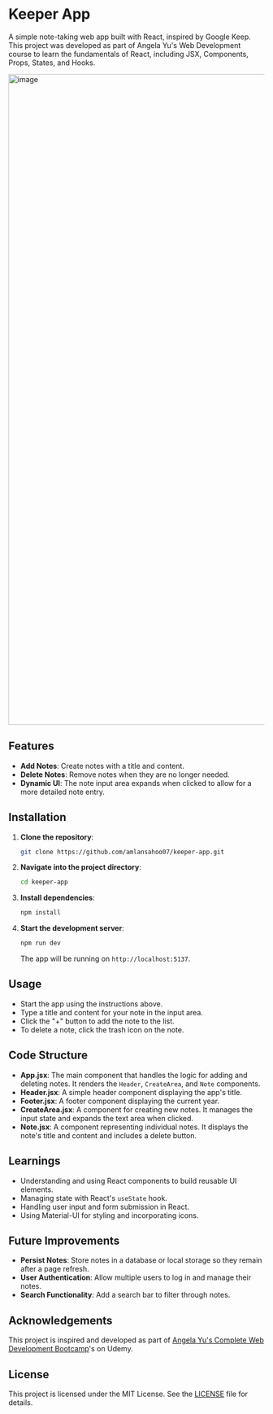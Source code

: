 # Keeper App

A simple note-taking web app built with React, inspired by Google Keep. This project was developed as part of Angela Yu's Web Development course to learn the fundamentals of React, including JSX, Components, Props, States, and Hooks.

<img width="1280" alt="image" src="https://github.com/user-attachments/assets/0bdc6960-33f6-4560-8744-72fd05fb8875">

## Features

- **Add Notes**: Create notes with a title and content.
- **Delete Notes**: Remove notes when they are no longer needed.
- **Dynamic UI**: The note input area expands when clicked to allow for a more detailed note entry.

## Installation

1. **Clone the repository**:
   ```bash
   git clone https://github.com/amlansahoo07/keeper-app.git
   ```
2. **Navigate into the project directory**:
   ```bash
   cd keeper-app
   ```
3. **Install dependencies**:
   ```bash
   npm install
   ```
4. **Start the development server**:
   ```bash
   npm run dev
   ```
   The app will be running on `http://localhost:5137`.

## Usage

- Start the app using the instructions above.
- Type a title and content for your note in the input area.
- Click the "+" button to add the note to the list.
- To delete a note, click the trash icon on the note.

## Code Structure

- **App.jsx**: The main component that handles the logic for adding and deleting notes. It renders the `Header`, `CreateArea`, and `Note` components.
- **Header.jsx**: A simple header component displaying the app's title.
- **Footer.jsx**: A footer component displaying the current year.
- **CreateArea.jsx**: A component for creating new notes. It manages the input state and expands the text area when clicked.
- **Note.jsx**: A component representing individual notes. It displays the note's title and content and includes a delete button.

## Learnings

- Understanding and using React components to build reusable UI elements.
- Managing state with React's `useState` hook.
- Handling user input and form submission in React.
- Using Material-UI for styling and incorporating icons.

## Future Improvements

- **Persist Notes**: Store notes in a database or local storage so they remain after a page refresh.
- **User Authentication**: Allow multiple users to log in and manage their notes.
- **Search Functionality**: Add a search bar to filter through notes.

## Acknowledgements

This project is inspired and developed as part of [Angela Yu's Complete Web Development Bootcamp](https://www.udemy.com/course/the-complete-web-development-bootcamp/)'s on Udemy.

## License

This project is licensed under the MIT License. See the [LICENSE](LICENSE) file for details.
